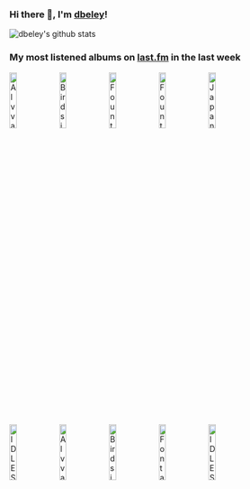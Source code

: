 ### Hi there 👋, I'm [dbeley](https://dbeley.ovh/en)!

![dbeley's github stats](https://github-readme-stats.vercel.app/api?username=dbeley)

### My most listened albums on [last.fm](https://www.last.fm/user/d_beley) in the last week

[<img src='https://lastfm.freetls.fastly.net/i/u/300x300/e41b308ca8a94f72e26a79320a3bf313.jpg' width='16%' height='16%' alt='Alvvays - Blue Rev'>](https://www.last.fm/music/alvvays/blue%2brev)&nbsp;
[<img src='https://lastfm.freetls.fastly.net/i/u/300x300/421489e6e9ea370358e570d3d09af81a.jpg' width='16%' height='16%' alt='Birds in Row - Gris Klein'>](https://www.last.fm/music/birds%2bin%2brow/gris%2bklein)&nbsp;
[<img src='https://lastfm.freetls.fastly.net/i/u/300x300/f8ac305316fc4fc9ad672a73ff943635.png' width='16%' height='16%' alt='Fountains of Wayne - Welcome Interstate Managers'>](https://www.last.fm/music/fountains%2bof%2bwayne/welcome%2binterstate%2bmanagers)&nbsp;
[<img src='https://lastfm.freetls.fastly.net/i/u/300x300/65c77be325b04c2eb2fec9674a7fa62a.jpg' width='16%' height='16%' alt='Fountains of Wayne - Fountains of Wayne'>](https://www.last.fm/music/fountains%2bof%2bwayne/fountains%2bof%2bwayne)&nbsp;
[<img src='https://lastfm.freetls.fastly.net/i/u/300x300/5d93403fbc951b7d31fa80ff826b5180.jpg' width='16%' height='16%' alt='Japanese Breakfast - Jubilee'>](https://www.last.fm/music/japanese%2bbreakfast/jubilee)&nbsp;
<br>
[<img src='https://lastfm.freetls.fastly.net/i/u/300x300/273d002725964ccd685e70b585a2b5d4.jpg' width='16%' height='16%' alt='IDLES - Brutalism'>](https://www.last.fm/music/idles/brutalism)&nbsp;
[<img src='https://lastfm.freetls.fastly.net/i/u/300x300/0d3f08283a1d329c0a5f3af191d93015.jpg' width='16%' height='16%' alt='Alvvays - Antisocialites'>](https://www.last.fm/music/alvvays/antisocialites)&nbsp;
[<img src='https://lastfm.freetls.fastly.net/i/u/300x300/566f6080f98b3e5de3368e6f2f8b4073.png' width='16%' height='16%' alt='Birds in Row - We Already Lost the World'>](https://www.last.fm/music/birds%2bin%2brow/we%2balready%2blost%2bthe%2bworld)&nbsp;
[<img src='https://lastfm.freetls.fastly.net/i/u/300x300/c1088d391eb750551dc6bd1e8238ffcd.jpg' width='16%' height='16%' alt='Fontaines D.C. - Skinty Fia'>](https://www.last.fm/music/fontaines%2bd.c./skinty%2bfia)&nbsp;
[<img src='https://lastfm.freetls.fastly.net/i/u/300x300/5cbb621500562a568d92ca9b934c50d3.jpg' width='16%' height='16%' alt='IDLES - CRAWLER'>](https://www.last.fm/music/idles/crawler)&nbsp;
<br>
